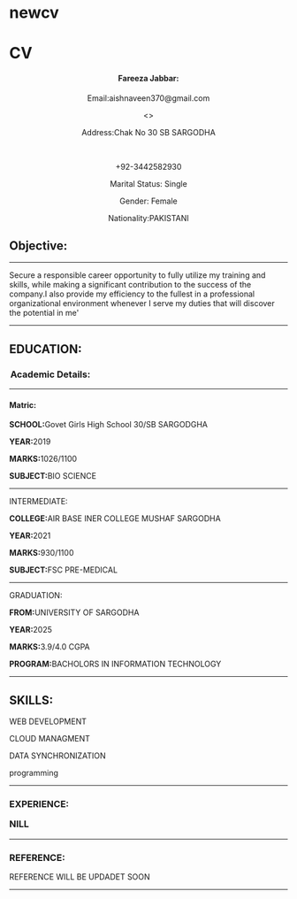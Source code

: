 # newcv
<title>HTML.CV</title>
</head>
<body>
   <h1>CV</h1> 
  <center> <p><h4>Fareeza Jabbar:</h4></p>
   <p>Email:aishnaveen370@gmail.com</p><>
   <br><p>Address:Chak No 30 SB SARGODHA</p><br>
   <p>+92-3442582930</p>
   <p>Marital Status: Single</p>
   <p>Gender: Female</p>
   <p>Nationality:PAKISTANI</p>
   </center>
   <h2>Objective:</h2>
   <hr>
   <p>Secure a responsible career opportunity to fully utilize my training and skills,
      while making a significant contribution to the success of the company.I also provide
      my efficiency to the fullest in a professional organizational environment whenever I serve
      my duties that will discover the potential in me'
   </p>
   <hr>
   <p><h2>EDUCATION:</h2></p>
   <legend><strong><h3>Academic Details:</h3></strong></legend>
   <hr>
   <h4>Matric:</h4>
   <p><b>SCHOOL:</b>Govet Girls High School 30/SB SARGODGHA</p>
   <p><b>YEAR:</b>2019</p>
   <p></p><b>MARKS:</b>1026/1100</p>
   <p><b>SUBJECT:</b>BIO SCIENCE</p>
   <hr>
   <p>INTERMEDIATE:</p>
   <p><b>COLLEGE:</b>AIR BASE INER COLLEGE MUSHAF SARGODHA</p>
   <p><b>YEAR:</b>2021</p>
   <p><b>MARKS:</b>930/1100</p>
   <p><b>SUBJECT:</b>FSC PRE-MEDICAL</p>
   <hr>
   <p>GRADUATION:</p>
   <p><b>FROM:</b>UNIVERSITY OF SARGODHA</p>
   <p><b>YEAR:</b>2025</p>
   <p><b>MARKS:</b>3.9/4.0 CGPA</p>
   <p><b>PROGRAM:</b>BACHOLORS IN INFORMATION TECHNOLOGY</p>
   <hr>
   <p><h2>SKILLS:</h2></p>
   <p>WEB DEVELOPMENT</p>
   <p>CLOUD MANAGMENT</p>
   <p>DATA SYNCHRONIZATION</p>
   <p>programming</p>
   <hr>
   <h3>EXPERIENCE:</p>
    <p>NILL</p>
    <hr>
    <p><h3>REFERENCE:</h3></p>
    <p>REFERENCE WILL BE UPDADET SOON</p>
    <hr>


             
</body>
</html>
